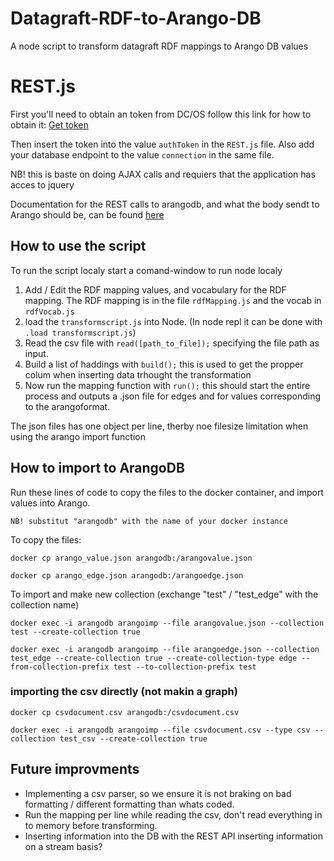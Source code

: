 # Datagraft-RDF-to-Arango-DB
A node script to transform datagraft RDF mappings to Arango DB values

# REST.js
First you'll need to obtain an token from DC/OS follow this link for how to obtain it: [Get token](https://docs.mesosphere.com/1.9/security/iam-api/#obtaining-an-authentication-token)

Then insert the token into the value `authToken` in the `REST.js` file.
Also add your database endpoint to the value `connection` in the same file. 

NB! this is baste on doing AJAX calls and requiers that the application has acces to jquery

Documentation for the REST calls to arangodb, and what the body sendt to Arango should be, can be found [here](https://docs.arangodb.com/3.1/HTTP/)

## How to use the script
To run the script localy start a comand-window to run node localy

1. Add / Edit the RDF mapping values, and vocabulary for the RDF mapping. The RDF mapping is in the file ```rdfMapping.js``` and the vocab in ```rdfVocab.js```
2. load the ```transformscript.js``` into Node. (In node repl it can be done with `.load transformscript.js`)
3. Read the csv file with ```read([path_to_file]);``` specifying the file path as input.
4. Build a list of haddings with ```build();``` this is used to get the propper colum when inserting data trhought the transformation
5. Now run the mapping function with ```run();``` this should start the entire process and outputs a .json file for edges and for values corresponding to the arangoformat.

The json files has one object per line, therby noe filesize limitation when using the arango import function

## How to import to ArangoDB
Run these lines of code to copy the files to the docker container, and import values into Arango.

``` NB! substitut "arangodb" with the name of your docker instance ``` 

To copy the files:

```docker cp arango_value.json arangodb:/arangovalue.json```

```docker cp arango_edge.json arangodb:/arangoedge.json```

To import and make new collection (exchange "test" / "test_edge" with the collection name)

```docker exec -i arangodb arangoimp --file arangovalue.json --collection test --create-collection true```

```docker exec -i arangodb arangoimp --file arangoedge.json --collection test_edge --create-collection true --create-collection-type edge --from-collection-prefix test --to-collection-prefix test```

### importing the csv directly (not makin a graph)
```docker cp csvdocument.csv arangodb:/csvdocument.csv```

```docker exec -i arangodb arangoimp --file csvdocument.csv --type csv --collection test_csv --create-collection true```

## Future improvments
- Implementing a csv parser, so we ensure it is not braking on bad formatting / different formatting than whats coded.
- Run the mapping per line while reading the csv, don't read everything in to memory before transforming.
- Inserting information into the DB with the REST API inserting information on a stream basis?
